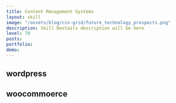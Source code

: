 ```yaml
---
title: Content Management Systems
layout: skill
image: "/assets/blog/css-grid/future_technology_prospects.png"
description: Skill Destails description will be here
level: 70
posts: 
portfolio: 
demo: 
---
```


## wordpress

## woocommoerce 
